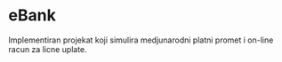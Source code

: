 # eBank
Implementiran projekat koji simulira medjunarodni platni promet i on-line racun za licne uplate.
